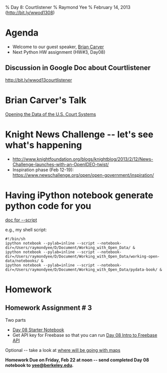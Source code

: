 % Day 8:  Courtlistener 
% Raymond Yee 
% February 14, 2013 (<http://bit.ly/wwod1308>)

# Agenda

* Welcome to our guest speaker, [Brian Carver](http://www.ischool.berkeley.edu/people/faculty/briancarver) 
* Next Python HW assignment (HW#3, Day08)

## Discussion in Google Doc about Courtlistener

<http://bit.ly/wwod13courtlistener>

# Brian Carver's Talk

[Opening the Data of the U.S. Court Systems](https://docs.google.com/file/d/0B-NkkRVaYqkUUFRfNXFhWnIydXM/edit?usp=sharing&pli=1)

# Knight News Challenge -- let's see what's happening

* <http://www.knightfoundation.org/blogs/knightblog/2013/2/12/News-Challenge-launches-with-an-OpenIDEO-twist/>
* Inspiration phase (Feb 12-19): <https://www.newschallenge.org/open/open-government/inspiration/>

# Having iPython notebook generate python code for you

[doc for --script](http://ipython.org/ipython-doc/dev/interactive/htmlnotebook.html#importing-or-executing-a-notebook-as-a-normal-python-file)

e.g., my shell script:

    #!/bin/sh
    ipython notebook --pylab=inline --script --notebook-dir=/Users/raymondyee/D/Document/Working_with_Open_Data/ &
    ipython notebook --pylab=inline --script --notebook-dir=/Users/raymondyee/D/Document/Working_with_Open_Data/working-open-data/notebooks/ &
    ipython notebook --pylab=inline --script --notebook-dir=/Users/raymondyee/D/Document/Working_with_Open_Data/pydata-book/ &

# Homework

## Homework Assignment # 3

Two parts

* [Day 08 Starter Notebook](http://nbviewer.ipython.org/urls/raw.github.com/rdhyee/working-open-data/master/notebooks/Day_08_starter.ipynb)
* Get API key for Freebase so that you can run [Day 08 Intro to Freebase API](http://nbviewer.ipython.org/urls/raw.github.com/rdhyee/working-open-data/master/notebooks/Day_08_freebase_intro.ipynb)

Optional -- take a look at [where will be going with maps](http://nbviewer.ipython.org/urls/raw.github.com/rdhyee/working-open-data/master/notebooks/Day_08_basemap_globe_example.ipynb)

**Homework Due on Friday, Feb 22 at noon -- send completed Day 08 notebook to <yee@berkeley.edu>.**